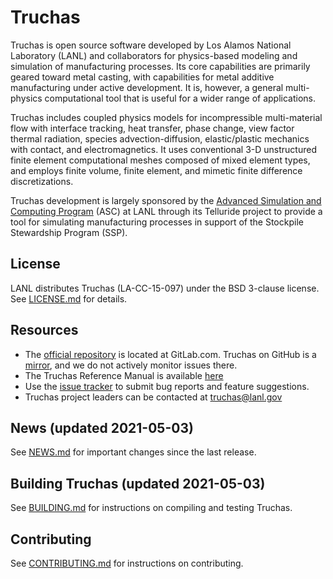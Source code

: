 Truchas
==============================================================================
Truchas is open source software developed by Los Alamos National Laboratory
(LANL) and collaborators for physics-based modeling and simulation of
manufacturing processes. Its core capabilities are primarily geared toward metal
casting, with capabilities for metal additive manufacturing under active
development. It is, however, a general multi-physics computational tool that is
useful for a wider range of applications.

Truchas includes coupled physics models for incompressible multi-material flow
with interface tracking, heat transfer, phase change, view factor thermal
radiation, species advection-diffusion, elastic/plastic mechanics with contact,
and electromagnetics.  It uses conventional 3-D unstructured finite element
computational meshes composed of mixed element types, and employs finite volume,
finite element, and mimetic finite difference discretizations.

Truchas development is largely sponsored by the [Advanced Simulation and
Computing Program][1] (ASC) at LANL through its Telluride project to provide a
tool for simulating manufacturing processes in support of the Stockpile
Stewardship Program (SSP).

[1]: http://nnsa.energy.gov/asc

License
------------------------------------------------------------------------------
LANL distributes Truchas (LA-CC-15-097) under the BSD 3-clause license.
See [LICENSE.md](LICENSE.md) for details.

Resources
------------------------------------------------------------------------------
* The [official repository][2] is located at GitLab.com.  Truchas on GitHub
  is a [mirror](https://github.com/truchas), and we do not actively monitor
  issues there.
* The Truchas Reference Manual is available [here](https://www.truchas.org/docs/)
* Use the [issue tracker][3] to submit bug reports and feature suggestions.
* Truchas project leaders can be contacted at <truchas@lanl.gov>

[2]: https://gitlab.com/truchas/truchas
[3]: https://gitlab.com/truchas/truchas/issues

News (updated 2021-05-03)
------------------------------------------------------------------------------
See [NEWS.md](NEWS.md) for important changes since the last release.

Building Truchas (updated 2021-05-03)
------------------------------------------------------------------------------
See [BUILDING.md](BUILDING.md) for instructions on compiling and testing
Truchas.

Contributing
------------------------------------------------------------------------------
See [CONTRIBUTING.md](CONTRIBUTING.md) for instructions on contributing.
